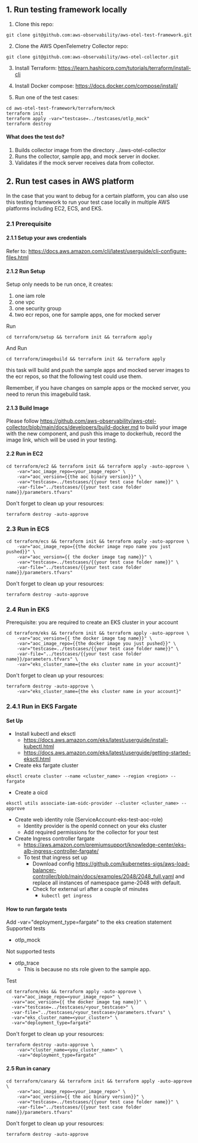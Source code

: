 ## 1. Run testing framework locally
 
1. Clone this repo:
````
git clone git@github.com:aws-observability/aws-otel-test-framework.git
````
2. Clone the AWS OpenTelemetry Collector repo:
````
git clone git@github.com:aws-observability/aws-otel-collector.git
````
3. Install Terraform: https://learn.hashicorp.com/tutorials/terraform/install-cli
 
4. Install Docker compose: https://docs.docker.com/compose/install/
 
5. Run one of the test cases:
````shell script
cd aws-otel-test-framework/terraform/mock
terraform init
terraform apply -var="testcase=../testcases/otlp_mock" 
terraform destroy
````
 
#### What does the test do?
 
1. Builds collector image from the directory ../aws-otel-collector
2. Runs the collector, sample app, and mock server in docker.
3. Validates if the mock server receives data from collector.
 
 
## 2. Run test cases in AWS platform
 
In the case that you want to debug for a certain platform, you can also use this testing framework to run your test case locally in multiple AWS platforms including EC2, ECS, and EKS.
 
### 2.1 Prerequisite
 
#### 2.1.1 Setup your aws credentials
Refer to: https://docs.aws.amazon.com/cli/latest/userguide/cli-configure-files.html
 
#### 2.1.2 Run Setup
Setup only needs to be run once, it creates:
 
1. one iam role
2. one vpc
3. one security group
4. two ecr repos, one for sample apps, one for mocked server
 
Run 
````
cd terraform/setup && terraform init && terraform apply
````
 
And Run
````
cd terraform/imagebuild && terraform init && terraform apply
````
this task will build and push the sample apps and mocked server images to the ecr repos,
 so that the following test could use them.
 
Remember, if you have changes on sample apps or the mocked server, you need to rerun this imagebuild task.
 
#### 2.1.3 Build Image
Please follow https://github.com/aws-observability/aws-otel-collector/blob/main/docs/developers/build-docker.md to build your image with the new component, and push this image to dockerhub, record the image link, which will be used in your testing.

#### 2.2 Run in EC2
````
cd terraform/ec2 && terraform init && terraform apply -auto-approve \
    -var="aoc_image_repo=<your_image_repo>" \
    -var="aoc_version={{the aoc binary version}}" \
    -var="testcase=../testcases/{{your test case folder name}}" \
    -var-file="../testcases/{{your test case folder name}}/parameters.tfvars"
````

Don't forget to clean up your resources:
````
terraform destroy -auto-approve
````

### 2.3 Run in ECS
 
````
cd terraform/ecs && terraform init && terraform apply -auto-approve \
    -var="aoc_image_repo={{the docker image repo name you just pushed}}" \
    -var="aoc_version={{ the docker image tag name}}" \
    -var="testcase=../testcases/{{your test case folder name}}" \
    -var-file="../testcases/{{your test case folder name}}/parameters.tfvars"
````
 
Don't forget to clean up your resources:
````
terraform destroy -auto-approve
````
 
### 2.4 Run in EKS
Prerequisite: you are required to create an EKS cluster in your account
````
cd terraform/eks && terraform init && terraform apply -auto-approve \
    -var="aoc_version={{ the docker image tag name}}" \
    -var="aoc_image_repo={{the docker image you just pushed}}" \
    -var="testcase=../testcases/{{your test case folder name}}" \
    -var-file="../testcases/{{your test case folder name}}/parameters.tfvars" \
    -var="eks_cluster_name={the eks cluster name in your account}" 
````

Don't forget to clean up your resources:
````
terraform destroy -auto-approve \
    -var="eks_cluster_name={the eks cluster name in your account}"
````

### 2.4.1 Run in EKS Fargate
#### Set Up
* Install kubectl and eksctl
  * https://docs.aws.amazon.com/eks/latest/userguide/install-kubectl.html
  * https://docs.aws.amazon.com/eks/latest/userguide/getting-started-eksctl.html
* Create eks fargate cluster
```
eksctl create cluster --name <cluster_name> --region <region> --fargate
```
* Create a oicd 
```
eksctl utils associate-iam-oidc-provider --cluster <cluster_name> --approve
```
* Create web identity role (ServiceAccount-eks-test-aoc-role)
  * Identity provider is the openId connect on your eks cluster
  * Add required permissions for the collector for your test
* Create Ingress controller fargate
  * https://aws.amazon.com/premiumsupport/knowledge-center/eks-alb-ingress-controller-fargate/
  * To test that ingress set up
    * Download config https://github.com/kubernetes-sigs/aws-load-balancer-controller/blob/main/docs/examples/2048/2048_full.yaml and replace all instances of namespace game-2048 with default.
    * Check for external url after a couple of minutes
      * ````kubectl get ingress````
#### How to run fargate tests
Add -var="deployment_type=fargate" to the eks creation statement
Supported tests
* otlp_mock

Not supported tests
* otlp_trace
  * This is because no sts role given to the sample app. 

Test
```
cd terraform/eks && terraform apply -auto-approve \
  -var="aoc_image_repo=<your_image_repo>" \
  -var="aoc_version={{ the docker image tag name}}" \
  -var="testcase=../testcases/<your_testcase>" \
  -var-file="../testcases/<your_testcase>/parameters.tfvars" \
  -var="eks_cluster_name=<your_cluster>" \
  -var="deployment_type=fargate"
```

Don't forget to clean up your resources:
````
terraform destroy -auto-approve \
    -var="cluster_name=<you_cluster_name>" \
    -var="deployment_type=fargate"
````

#### 2.5 Run in canary
````
cd terraform/canary && terraform init && terraform apply -auto-approve \
    -var="aoc_image_repo=<your_image_repo>" \
    -var="aoc_version={{ the aoc binary version}}" \
    -var="testcase=../testcases/{{your test case folder name}}" \
    -var-file="../testcases/{{your test case folder name}}/parameters.tfvars"
````
 
Don't forget to clean up your resources:
````
terraform destroy -auto-approve
````
